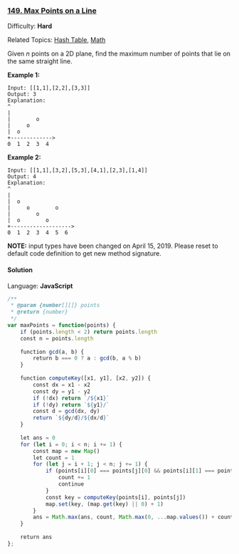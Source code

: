 ### [149\. Max Points on a Line](https://leetcode.com/problems/max-points-on-a-line/)

Difficulty: **Hard**  

Related Topics: [Hash Table](https://leetcode.com/tag/hash-table/), [Math](https://leetcode.com/tag/math/)


Given _n_ points on a 2D plane, find the maximum number of points that lie on the same straight line.

**Example 1:**

```
Input: [[1,1],[2,2],[3,3]]
Output: 3
Explanation:
^
|
|        o
|     o
|  o  
+------------->
0  1  2  3  4
```

**Example 2:**

```
Input: [[1,1],[3,2],[5,3],[4,1],[2,3],[1,4]]
Output: 4
Explanation:
^
|
|  o
|     o        o
|        o
|  o        o
+------------------->
0  1  2  3  4  5  6
```

**NOTE:** input types have been changed on April 15, 2019\. Please reset to default code definition to get new method signature.


#### Solution

Language: **JavaScript**

```javascript
/**
 * @param {number[][]} points
 * @return {number}
 */
var maxPoints = function(points) {
    if (points.length < 2) return points.length
    const n = points.length
    
    function gcd(a, b) {
        return b === 0 ? a : gcd(b, a % b)
    }
    
    function computeKey([x1, y1], [x2, y2]) {
        const dx = x1 - x2
        const dy = y1 - y2
        if (!dx) return `/${x1}`
        if (!dy) return `${y1}/`
        const d = gcd(dx, dy)
        return `${dy/d}/${dx/d}`
    }
    
    let ans = 0
    for (let i = 0; i < n; i += 1) {
        const map = new Map()
        let count = 1
        for (let j = i + 1; j < n; j += 1) {
            if (points[i][0] === points[j][0] && points[i][1] === points[j][1]) {
                count += 1
                continue
            }
            const key = computeKey(points[i], points[j])
            map.set(key, (map.get(key) || 0) + 1)
        }
        ans = Math.max(ans, count, Math.max(0, ...map.values()) + count)
    }
​
    return ans
};  
```